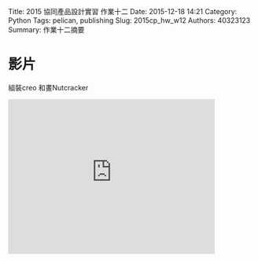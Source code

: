 Title: 2015 協同產品設計實習 作業十二
Date: 2015-12-18 14:21
Category: Python
Tags: pelican, publishing
Slug: 2015cp_hw_w12
Authors: 40323123
Summary: 作業十二摘要


影片
============
組裝creo 和畫Nutcracker


<iframe width="420" height="315" src="https://www.youtube.com/embed/B8uHAN1Y6E4" frameborder="0" allowfullscreen></iframe>

